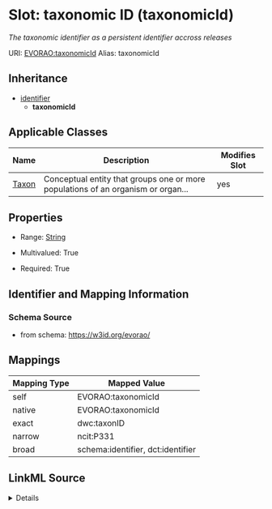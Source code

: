 

# Slot: taxonomic ID (taxonomicId) 


_The taxonomic identifier as a persistent identifier accross releases_





URI: [EVORAO:taxonomicId](https://w3id.org/evorao/taxonomicId)
Alias: taxonomicId


## Inheritance

* [identifier](identifier.md)
    * **taxonomicId**






## Applicable Classes

| Name | Description | Modifies Slot |
| --- | --- | --- |
| [Taxon](Taxon.md) | Conceptual entity that groups one or more populations of an organism or organ... |  yes  |







## Properties

* Range: [String](String.md)

* Multivalued: True

* Required: True





## Identifier and Mapping Information







### Schema Source


* from schema: https://w3id.org/evorao/




## Mappings

| Mapping Type | Mapped Value |
| ---  | ---  |
| self | EVORAO:taxonomicId |
| native | EVORAO:taxonomicId |
| exact | dwc:taxonID |
| narrow | ncit:P331 |
| broad | schema:identifier, dct:identifier |




## LinkML Source

<details>
```yaml
name: taxonomicId
description: The taxonomic identifier as a persistent identifier accross releases
title: taxonomic ID
from_schema: https://w3id.org/evorao/
exact_mappings:
- dwc:taxonID
narrow_mappings:
- ncit:P331
broad_mappings:
- schema:identifier
- dct:identifier
rank: 1000
is_a: identifier
alias: taxonomicId
domain_of:
- Taxon
range: string
required: true
multivalued: true

```
</details>